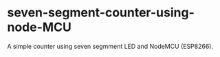 # seven-segment-counter-using-node-MCU
A simple counter using seven segmment LED and NodeMCU (ESP8266).
